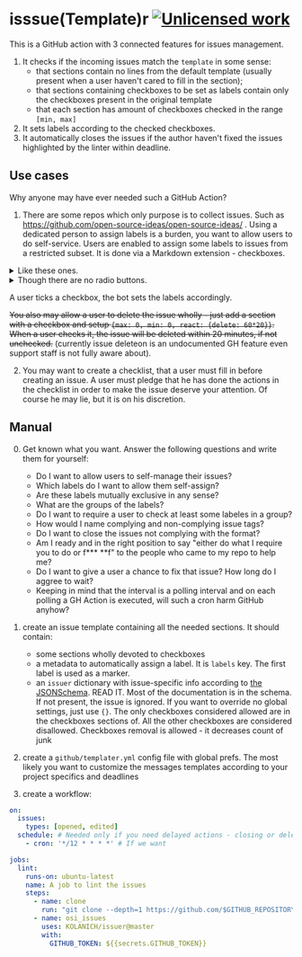 isssue(Template)r [![`Unlicense`d work](https://raw.githubusercontent.com/unlicense/unlicense.org/master/static/favicon.png)](https://unlicense.org/)
=================

This is a GitHub action with 3 connected features for issues management.

1. It checks if the incoming issues match the `template` in some sense:
    * that sections contain no lines from the default template (usually present when a user haven't cared to fill in the section);
    * that sections containing checkboxes to be set as labels contain only the checkboxes present in the original template
    * that each section has amount of checkboxes checked in the range `[min, max]`
2. It sets labels according to the checked checkboxes.
3. It automatically closes the issues if the author haven't fixed the issues highlighted by the linter within deadline.

Use cases
---------

Why anyone may have ever needed such a GitHub Action?

1. There are some repos which only purpose is to collect issues. Such as https://github.com/open-source-ideas/open-source-ideas/ . Using a dedicated person to assign labels is a burden, you want to allow users to do self-service. Users are enabled to assign some labels to issues from a restricted subset. It is done via a Markdown extension - checkboxes.

<details>
<summary>Like these ones.</summary>

* [ ] unchecked (source: `[ ]`)
* [x] checked (source: `[x]`)

</details>

<details>
<summary>Though there are no radio buttons.</summary>

* ( ) unchecked (source: `( )`)
* (o) checked (source: `(o)`)

</details>

A user ticks a checkbox, the bot sets the labels accordingly.

~~You also may allow a user to delete the issue wholly - just add a section with a checkbox and setup `{max: 0, min: 0, react: {delete: 60*20}}`. When a user checks it, the issue will be deleted within 20 minutes, if not unchecked.~~ (currently issue deleteon is an undocumented GH feature even support staff is not fully aware about).

2. You may want to create a checklist, that a user must fill in before creating an issue. A user must pledge that he has done the actions in the checklist in order to make the issue deserve your attention. Of course he may lie, but it is on his discretion.

Manual
------
0. Get known what you want. Answer the following questions and write them for yourself:
    * Do I want to allow users to self-manage their issues?
    * Which labels do I want to allow them self-assign?
    * Are these labels mutually exclusive in any sense?
    * What are the groups of the labels?
    * Do I want to require a user to check at least some labeles in a group?
    * How would I name complying and non-complying issue tags?
    * Do I want to close the issues not complying with the format?
    * Am I ready and in the right position to say "either do what I require you to do or f*** **f" to the people who came to my repo to help me?
    * Do I want to give a user a chance to fix that issue? How long do I aggree to wait?
    * Keeping in mind that the interval is a polling interval and on each polling a GH Action is executed, will such a cron harm GitHub anyhow? 

1. create an issue template containing all the needed sections. It should contain:
    * some sections wholly devoted to checkboxes
    * a metadata to automatically assign a label. It is `labels` key. The first label is used as a marker.
    * an `issuer` dictionary with issue-specific info according to [the JSONSchema](./IssuerGHAction/issuer.schema.json). READ IT. Most of the documentation is in the schema. If not present, the issue is ignored. If you want to override no global settings, just use `{}`.
The only checkboxes considered allowed are in the checkboxes sections of. All the other checkboxes are considered disallowed. Checkboxes removal is allowed - it decreases count of junk

2. create a `github/templater.yml` config file with global prefs. The most likely you want to customize the messages templates according to your project specifics and deadlines

3. create a workflow:
```yaml
on:
  issues:
    types: [opened, edited]
  schedule: # Needed only if you need delayed actions - closing or deleting or banning after the user have not fixed the issues
    - cron: '*/12 * * * *' # If we want 

jobs:
  lint:
    runs-on: ubuntu-latest
    name: A job to lint the issues
    steps:
      - name: clone
        run: "git clone --depth=1 https://github.com/$GITHUB_REPOSITORY ." # needed only to read the configs, probably we don't need it at all but should get it from GH cache
      - name: osi_issues
        uses: KOLANICH/issuer@master
        with:
          GITHUB_TOKEN: ${{secrets.GITHUB_TOKEN}}
```
